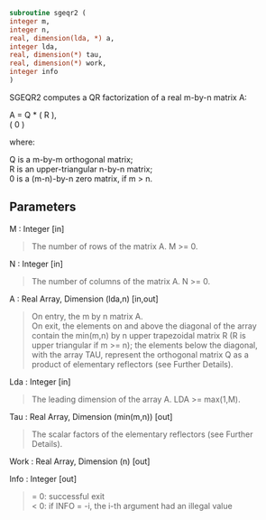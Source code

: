 ```fortran  
subroutine sgeqr2 (  
integer m,  
integer n,  
real, dimension(lda, *) a,  
integer lda,  
real, dimension(*) tau,  
real, dimension(*) work,  
integer info  
)  
```  
  
SGEQR2 computes a QR factorization of a real m-by-n matrix A:  
  
A = Q * ( R ),  
( 0 )  
  
where:  
  
Q is a m-by-m orthogonal matrix;  
R is an upper-triangular n-by-n matrix;  
0 is a (m-n)-by-n zero matrix, if m > n.  
  
  
## Parameters  
M : Integer [in]  
> The number of rows of the matrix A.  M >= 0.  
  
N : Integer [in]  
> The number of columns of the matrix A.  N >= 0.  
  
A : Real Array, Dimension (lda,n) [in,out]  
> On entry, the m by n matrix A.  
> On exit, the elements on and above the diagonal of the array  
> contain the min(m,n) by n upper trapezoidal matrix R (R is  
> upper triangular if m >= n); the elements below the diagonal,  
> with the array TAU, represent the orthogonal matrix Q as a  
> product of elementary reflectors (see Further Details).  
  
Lda : Integer [in]  
> The leading dimension of the array A.  LDA >= max(1,M).  
  
Tau : Real Array, Dimension (min(m,n)) [out]  
> The scalar factors of the elementary reflectors (see Further  
> Details).  
  
Work : Real Array, Dimension (n) [out]  
  
Info : Integer [out]  
> = 0: successful exit  
> < 0: if INFO = -i, the i-th argument had an illegal value  
  
